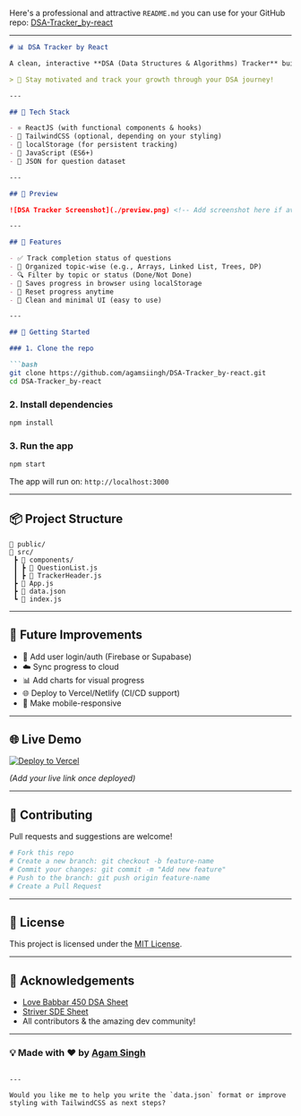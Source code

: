 
Here's a professional and attractive `README.md` you can use for your GitHub repo: [DSA-Tracker\_by-react](https://github.com/agamsiingh/DSA-Tracker_by-react)

---

````markdown
# 📊 DSA Tracker by React

A clean, interactive **DSA (Data Structures & Algorithms) Tracker** built with **ReactJS** and **localStorage**, designed to help you monitor your progress through common DSA question sheets like Love Babbar 450, Striver SDE Sheet, and more.

> 🚀 Stay motivated and track your growth through your DSA journey!

---

## 🔧 Tech Stack

- ⚛️ ReactJS (with functional components & hooks)
- 💅 TailwindCSS (optional, depending on your styling)
- 💾 localStorage (for persistent tracking)
- 🧠 JavaScript (ES6+)
- 📁 JSON for question dataset

---

## 📸 Preview

![DSA Tracker Screenshot](./preview.png) <!-- Add screenshot here if available -->

---

## 📁 Features

- ✅ Track completion status of questions
- 📂 Organized topic-wise (e.g., Arrays, Linked List, Trees, DP)
- 🔍 Filter by topic or status (Done/Not Done)
- 💾 Saves progress in browser using localStorage
- 🧹 Reset progress anytime
- 🌙 Clean and minimal UI (easy to use)

---

## 🚀 Getting Started

### 1. Clone the repo

```bash
git clone https://github.com/agamsiingh/DSA-Tracker_by-react.git
cd DSA-Tracker_by-react
````

### 2. Install dependencies

```bash
npm install
```

### 3. Run the app

```bash
npm start
```

The app will run on: `http://localhost:3000`

---

## 📦 Project Structure

```
📁 public/
📁 src/
 ┣ 📂 components/
 ┃ ┣ 📄 QuestionList.js
 ┃ ┣ 📄 TrackerHeader.js
 ┣ 📄 App.js
 ┣ 📄 data.json
 ┗ 📄 index.js
```

---

## 🎯 Future Improvements

* 🔐 Add user login/auth (Firebase or Supabase)
* ☁️ Sync progress to cloud
* 📊 Add charts for visual progress
* 🌐 Deploy to Vercel/Netlify (CI/CD support)
* 📱 Make mobile-responsive

---

## 🌐 Live Demo

[![Deploy to Vercel](https://vercel.com/button)](https://vercel.com/import/project?template=https://github.com/agamsiingh/DSA-Tracker_by-react)

*(Add your live link once deployed)*

---

## 🤝 Contributing

Pull requests and suggestions are welcome!

```bash
# Fork this repo
# Create a new branch: git checkout -b feature-name
# Commit your changes: git commit -m "Add new feature"
# Push to the branch: git push origin feature-name
# Create a Pull Request
```

---

## 📄 License

This project is licensed under the [MIT License](LICENSE).

---

## 🙌 Acknowledgements

* [Love Babbar 450 DSA Sheet](https://450dsa.com/)
* [Striver SDE Sheet](https://takeuforward.org/interviews/strivers-sde-sheet-top-coding-interview-problems/)
* All contributors & the amazing dev community!

---

### 💡 Made with ❤️ by [Agam Singh](https://github.com/agamsiingh)

```

---

Would you like me to help you write the `data.json` format or improve styling with TailwindCSS as next steps?
```

